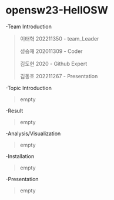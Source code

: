 # opensw23-HellOSW
-Team Introduction
>이태혁 202211350 - team_Leader
>
>성승재 202011309 - Coder
>
>김도현 2020 - Github Expert
>
>김동호 202211267 - Presentation

-Topic Introduction
>empty

-Result

>empty

-Analysis/Visualization

>empty

-Installation

>empty

-Presentation

>empty
